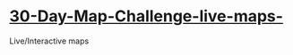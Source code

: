 # [30-Day-Map-Challenge-live-maps-](https://vikkiwalls.github.io/30-Day-Map-Challenge-live-maps-/index.html)
Live/Interactive maps

